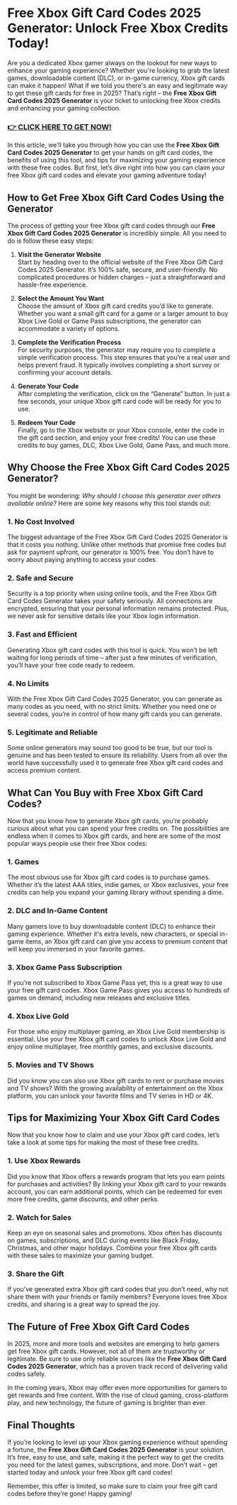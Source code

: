 # Free Xbox Gift Card Codes 2025 Generator: Unlock Free Xbox Credits Today!

Are you a dedicated Xbox gamer always on the lookout for new ways to enhance your gaming experience? Whether you're looking to grab the latest games, downloadable content (DLC), or in-game currency, Xbox gift cards can make it happen! What if we told you there's an easy and legitimate way to get these gift cards for free in 2025? That’s right – the **Free Xbox Gift Card Codes 2025 Generator** is your ticket to unlocking free Xbox credits and enhancing your gaming collection.

### [👉 CLICK HERE TO GET NOW!](https://freerewards.xyz/xbox/go/)

In this article, we’ll take you through how you can use the **Free Xbox Gift Card Codes 2025 Generator** to get your hands on gift card codes, the benefits of using this tool, and tips for maximizing your gaming experience with these free codes. But first, let’s dive right into how you can claim your free Xbox gift card codes and elevate your gaming adventure today!

## How to Get Free Xbox Gift Card Codes Using the Generator

The process of getting your free Xbox gift card codes through our **Free Xbox Gift Card Codes 2025 Generator** is incredibly simple. All you need to do is follow these easy steps:

1. **Visit the Generator Website**  
   Start by heading over to the official website of the Free Xbox Gift Card Codes 2025 Generator. It’s 100% safe, secure, and user-friendly. No complicated procedures or hidden charges – just a straightforward and hassle-free experience.

2. **Select the Amount You Want**  
   Choose the amount of Xbox gift card credits you’d like to generate. Whether you want a small gift card for a game or a larger amount to buy Xbox Live Gold or Game Pass subscriptions, the generator can accommodate a variety of options.

3. **Complete the Verification Process**  
   For security purposes, the generator may require you to complete a simple verification process. This step ensures that you’re a real user and helps prevent fraud. It typically involves completing a short survey or confirming your account details.

4. **Generate Your Code**  
   After completing the verification, click on the “Generate” button. In just a few seconds, your unique Xbox gift card code will be ready for you to use.

5. **Redeem Your Code**  
   Finally, go to the Xbox website or your Xbox console, enter the code in the gift card section, and enjoy your free credits! You can use these credits to buy games, DLC, Xbox Live Gold, Game Pass, and much more.

## Why Choose the Free Xbox Gift Card Codes 2025 Generator?

You might be wondering: *Why should I choose this generator over others available online?* Here are some key reasons why this tool stands out:

### 1. **No Cost Involved**
The biggest advantage of the Free Xbox Gift Card Codes 2025 Generator is that it costs you nothing. Unlike other methods that promise free codes but ask for payment upfront, our generator is 100% free. You don’t have to worry about paying anything to access your codes.

### 2. **Safe and Secure**
Security is a top priority when using online tools, and the Free Xbox Gift Card Codes Generator takes your safety seriously. All connections are encrypted, ensuring that your personal information remains protected. Plus, we never ask for sensitive details like your Xbox login information.

### 3. **Fast and Efficient**
Generating Xbox gift card codes with this tool is quick. You won’t be left waiting for long periods of time – after just a few minutes of verification, you’ll have your free code ready to redeem.

### 4. **No Limits**
With the Free Xbox Gift Card Codes 2025 Generator, you can generate as many codes as you need, with no strict limits. Whether you need one or several codes, you’re in control of how many gift cards you can generate.

### 5. **Legitimate and Reliable**
Some online generators may sound too good to be true, but our tool is genuine and has been tested to ensure its reliability. Users from all over the world have successfully used it to generate free Xbox gift card codes and access premium content.

## What Can You Buy with Free Xbox Gift Card Codes?

Now that you know how to generate Xbox gift cards, you’re probably curious about what you can spend your free credits on. The possibilities are endless when it comes to Xbox gift cards, and here are some of the most popular ways people use their free Xbox codes:

### 1. **Games**
The most obvious use for Xbox gift card codes is to purchase games. Whether it’s the latest AAA titles, indie games, or Xbox exclusives, your free credits can help you expand your gaming library without spending a dime.

### 2. **DLC and In-Game Content**
Many gamers love to buy downloadable content (DLC) to enhance their gaming experience. Whether it's extra levels, new characters, or special in-game items, an Xbox gift card can give you access to premium content that will keep you immersed in your favorite games.

### 3. **Xbox Game Pass Subscription**
If you’re not subscribed to Xbox Game Pass yet, this is a great way to use your free gift card codes. Xbox Game Pass gives you access to hundreds of games on demand, including new releases and exclusive titles.

### 4. **Xbox Live Gold**
For those who enjoy multiplayer gaming, an Xbox Live Gold membership is essential. Use your free Xbox gift card codes to unlock Xbox Live Gold and enjoy online multiplayer, free monthly games, and exclusive discounts.

### 5. **Movies and TV Shows**
Did you know you can also use Xbox gift cards to rent or purchase movies and TV shows? With the growing availability of entertainment on the Xbox platform, you can unlock your favorite films and TV series in HD or 4K.

## Tips for Maximizing Your Xbox Gift Card Codes

Now that you know how to claim and use your Xbox gift card codes, let’s take a look at some tips for making the most of these free credits.

### 1. **Use Xbox Rewards**
Did you know that Xbox offers a rewards program that lets you earn points for purchases and activities? By linking your Xbox gift card to your rewards account, you can earn additional points, which can be redeemed for even more free credits, game discounts, and other perks.

### 2. **Watch for Sales**
Keep an eye on seasonal sales and promotions. Xbox often has discounts on games, subscriptions, and DLC during events like Black Friday, Christmas, and other major holidays. Combine your free Xbox gift cards with these sales to maximize your gaming budget.

### 3. **Share the Gift**
If you’ve generated extra Xbox gift card codes that you don’t need, why not share them with your friends or family members? Everyone loves free Xbox credits, and sharing is a great way to spread the joy.

## The Future of Free Xbox Gift Card Codes

In 2025, more and more tools and websites are emerging to help gamers get free Xbox gift cards. However, not all of them are trustworthy or legitimate. Be sure to use only reliable sources like the **Free Xbox Gift Card Codes 2025 Generator**, which has a proven track record of delivering valid codes safely.

In the coming years, Xbox may offer even more opportunities for gamers to get rewards and free content. With the rise of cloud gaming, cross-platform play, and new technology, the future of gaming is brighter than ever.

## Final Thoughts

If you’re looking to level up your Xbox gaming experience without spending a fortune, the **Free Xbox Gift Card Codes 2025 Generator** is your solution. It’s free, easy to use, and safe, making it the perfect way to get the credits you need for the latest games, subscriptions, and more. Don’t wait – get started today and unlock your free Xbox gift card codes!

Remember, this offer is limited, so make sure to claim your free gift card codes before they’re gone! Happy gaming!
